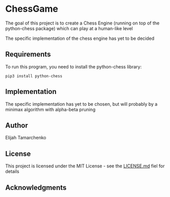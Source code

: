 # ChessGame
The goal of this project is to create a Chess Engine (running on top of the python-chess package) which can play at a human-like level

The specific implementation of the chess engine has yet to be decided

## Requirements

To run this program, you need to install the python-chess library:
 ```
 pip3 install python-chess
 ```
## Implementation

The specific implementation has yet to be chosen, but will probably by a minimax algorithm with alpha-beta pruning

## Author
 
Elijah Tamarchenko
 
## License
 
This project is licensed under the MIT License - see the [LICENSE.md](LICENSE) fiel for details
 
## Acknowledgments
